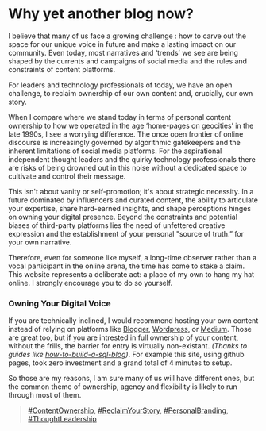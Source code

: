 # Why yet another blog now?


I believe that many of us face a growing challenge : how to carve out the space for our unique voice in future and make a lasting impact on our community. Even today, most narratives and ‘trends’ we see are being shaped by the currents and campaigns of social media and the rules and constraints of content  platforms. 

For leaders and technology professionals of today, we have an open challenge, to reclaim ownership of our own content and, crucially, our own story.

When I compare where we stand today in terms of personal content ownership to how we operated in the age ‘home-pages on geocities’ in the late 1990s, I see a worrying difference. 
The once open frontier of online discourse is increasingly governed by algorithmic gatekeepers and the inherent limitations of social media platforms. For the aspirational independent thought leaders and the quirky technology professionals there are risks of being drowned out in this noise without a dedicated space to cultivate and control their message.

This isn't  about vanity or self-promotion; it's about strategic necessity. In a future dominated by influencers and curated content, the ability to articulate your expertise, share hard-earned insights, and shape perceptions hinges on owning your digital presence. Beyond the constraints and potential biases of third-party platforms lies the need of unfettered creative expression and the establishment of your personal "source of truth.” for your own narrative.

Therefore, even for someone like myself, a long-time observer rather than a vocal participant in the online arena, the time has come to stake a claim. This website represents a deliberate act: a place of my own to hang my hat online. I strongly encourage you to do so yourself.

### Owning Your Digital Voice
If you are technically inclined, I would recommend hosting your own content instead of relying on platforms like [Blogger](https://www.blogger.com/), [Wordpress](https://wordpress.com/), or [Medium](). Those are great too, but if you are intrested in full ownership of your content, without the frills, the barrier for entry is virtually non-existant. *(Thanks to guides like [how-to-build-a-sql-blog](https://chadbaldwin.net/2021/03/14/how-to-build-a-sql-blog.html))*. For example this site, using github pages, took zero investment and a grand total of 4 minutes to setup. 

So those are my reasons, I am sure many of us will have different ones, but the common theme of ownership, agency and flexibility is likely to run through most of them.

> [#ContentOwnership](https://www.google.com/search?q=ContentOwnership), [#ReclaimYourStory](https://www.google.com/search?q=ReclaimYourStory), [#PersonalBranding](https://www.google.com/search?q=PersonalBranding), [#ThoughtLeadership](https://www.google.com/search?q=ThoughtLeadership)







